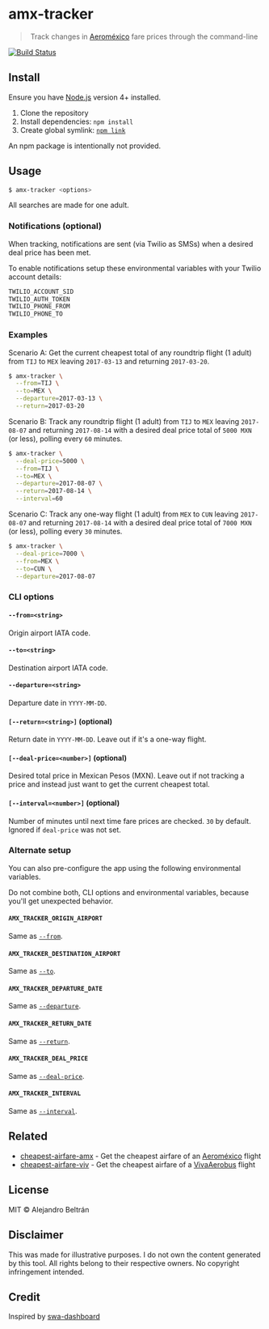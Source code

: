 # amx-tracker

>️ Track changes in [Aeroméxico](https://aeromexico.com) fare prices through the command-line

[![Build Status](https://img.shields.io/travis/alebelcor/amx-tracker/master.svg)](https://travis-ci.org/alebelcor/amx-tracker)

## Install

Ensure you have [Node.js](https://nodejs.org) version 4+ installed.

1. Clone the repository
2. Install dependencies: `npm install`
3. Create global symlink: [`npm link`](https://docs.npmjs.com/cli/link)

An npm package is intentionally not provided.

## Usage

```bash
$ amx-tracker <options>
```

All searches are made for one adult.

### Notifications (optional)

When tracking, notifications are sent (via Twilio as SMSs) when a desired deal price has been met.

To enable notifications setup these environmental variables with your Twilio account details:

```bash
TWILIO_ACCOUNT_SID
TWILIO_AUTH_TOKEN
TWILIO_PHONE_FROM
TWILIO_PHONE_TO
```

### Examples

Scenario A: Get the current cheapest total of any roundtrip flight (1 adult) from `TIJ` to `MEX` leaving `2017-03-13` and returning `2017-03-20`.

```bash
$ amx-tracker \
  --from=TIJ \
  --to=MEX \
  --departure=2017-03-13 \
  --return=2017-03-20
```

Scenario B: Track any roundtrip flight (1 adult) from `TIJ` to `MEX` leaving `2017-08-07` and returning `2017-08-14` with a desired deal price total of `5000 MXN` (or less), polling every `60` minutes.

```bash
$ amx-tracker \
  --deal-price=5000 \
  --from=TIJ \
  --to=MEX \
  --departure=2017-08-07 \
  --return=2017-08-14 \
  --interval=60
```

Scenario C: Track any one-way flight (1 adult) from `MEX` to `CUN` leaving `2017-08-07` and returning `2017-08-14` with a desired deal price total of `7000 MXN` (or less), polling every `30` minutes.

```bash
$ amx-tracker \
  --deal-price=7000 \
  --from=MEX \
  --to=CUN \
  --departure=2017-08-07
```

### CLI options

#### `--from=<string>`

Origin airport IATA code.

#### `--to=<string>`

Destination airport IATA code.

#### `--departure=<string>`

Departure date in `YYYY-MM-DD`.

#### `[--return=<string>]` (optional)

Return date in `YYYY-MM-DD`. Leave out if it's a one-way flight.

#### `[--deal-price=<number>]` (optional)

Desired total price in Mexican Pesos (MXN). Leave out if not tracking a price and instead just want to get the current cheapest total.

#### `[--interval=<number>]` (optional)

Number of minutes until next time fare prices are checked. `30` by default. Ignored if `deal-price` was not set.

### Alternate setup

You can also pre-configure the app using the following environmental variables.

Do not combine both, CLI options and environmental variables, because you'll get unexpected behavior.

#### `AMX_TRACKER_ORIGIN_AIRPORT`

Same as [`--from`](#--fromstring).

#### `AMX_TRACKER_DESTINATION_AIRPORT`

Same as [`--to`](#--tostring).

#### `AMX_TRACKER_DEPARTURE_DATE`

Same as [`--departure`](#--departurestring).

#### `AMX_TRACKER_RETURN_DATE`

Same as [`--return`](#--returnstring-optional).

#### `AMX_TRACKER_DEAL_PRICE`

Same as [`--deal-price`](#--deal-pricenumber).

#### `AMX_TRACKER_INTERVAL`

Same as [`--interval`](#--intervalnumber-optional).

## Related

* [cheapest-airfare-amx](https://github.com/alebelcor/cheapest-airfare-amx) - Get the cheapest airfare of an [Aeroméxico](https://aeromexico.com) flight
* [cheapest-airfare-viv](https://github.com/alebelcor/cheapest-airfare-viv) - Get the cheapest airfare of a [VivaAerobus](https://www.vivaaerobus.com) flight

## License

MIT © Alejandro Beltrán

## Disclaimer

This was made for illustrative purposes.
I do not own the content generated by this tool.
All rights belong to their respective owners.
No copyright infringement intended.

## Credit

Inspired by [swa-dashboard](https://github.com/ezekg/swa-dashboard)
